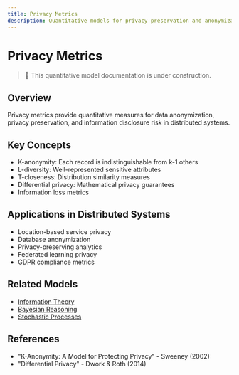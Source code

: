 ```yaml
---
title: Privacy Metrics
description: Quantitative models for privacy preservation and anonymization
---
```


# Privacy Metrics

> 🚧 This quantitative model documentation is under construction.

## Overview
Privacy metrics provide quantitative measures for data anonymization, privacy preservation, and information disclosure risk in distributed systems.

## Key Concepts
- K-anonymity: Each record is indistinguishable from k-1 others
- L-diversity: Well-represented sensitive attributes
- T-closeness: Distribution similarity measures
- Differential privacy: Mathematical privacy guarantees
- Information loss metrics

## Applications in Distributed Systems
- Location-based service privacy
- Database anonymization
- Privacy-preserving analytics
- Federated learning privacy
- GDPR compliance metrics

## Related Models
- [Information Theory](../architects-handbook/quantitative-analysis/information-theory.md)
- [Bayesian Reasoning](../architects-handbook/quantitative-analysis/bayesian-reasoning.md)
- [Stochastic Processes](../architects-handbook/quantitative-analysis/stochastic-processes.md)

## References
- "K-Anonymity: A Model for Protecting Privacy" - Sweeney (2002)
- "Differential Privacy" - Dwork & Roth (2014)